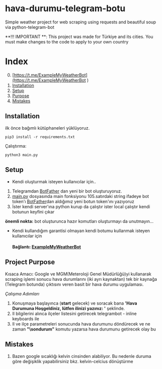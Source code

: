 # hava-durumu-telegram-botu
Simple weather project for web scraping using requests and beautiful soup via python-telegram-bot

**!!! IMPORTANT **: This project was made for Türkiye and its cities. You must make changes to the code to apply to your own country



# Index
0. [https://t.me/ExampleMyWeatherBot](https://t.me/ExampleMyWeatherBot )
1. [Installation](#installation)
2. [Setup](#setup)
3. [Purpose](#project-purpose)
4. [Mistakes](#mistakes)

## Installation
ilk önce bağımlı kütüphaneleri yüklüyoruz.
```
pip3 install -r requirements.txt    
```
Çalıştırma:
```
python3 main.py
```
## Setup
- Kendi oluşturmak isteyen kullanıcılar için..

1. Telegramdan [BotFather](https://t.me/BotFather) dan yeni bir bot oluşturuyoruz.
2. [main.py](main.py) dosyasında main fonksiyonu 105.satırdaki string ifadeye  bot token'ı  [BotFather](https://t.me/BotFather)dan aldığımız yeni botun token'ını yazıyoruz
4. İster kendi server'ına python kurup da çalıştır ister local çalıştır kendi botunun keyfini çıkar

**önemli nokta:** bot oluşturunca hazır komutları oluşturmayı da unutmayın...
- Kendi kullandığım garantisi olmayan kendi botumu kullanmak isteyen kullanıcılar için
 
    #### Bağlantı: [ExampleMyWeatherBot](https://t.me/ExampleMyWeatherBot )


## Project Purpose
Kısaca Amacı:
    Google ve MGM(Meteroloji Genel Müdürlüğü)yi kullanarak scraping işlemi sonucu hava durumlarını (iki ayrı kaynaktan) tek bir kaynağa (Telegram botunda) çıktısını veren basit bir hava durumu uygulaması.


*Çalışma Adımları* 


1. Konuşmaya başlayınca (**start** gelecek) ve soracak bana **'Hava Durumuna Hoşgeldiniz, lütfen ilinizi yazınız: '** şeklinde. 
2. Il bilgilerini alınca ilçeler listesini getirecek telegrambot - inline keyboards  ile 
3. Il ve ilçe parametreleri sonucunda hava durumunu döndürecek ve ne zaman **"\sondurum"** komutu yazarsa hava durumunu getirecek olay bu

## Mistakes
1. Bazen google sıcaklığı kelvin cinsinden alabiliyor. Bu nedenle duruma göre değişiklik yapabilirsiniz bkz. kelvin-celcius dönüştürme


